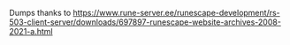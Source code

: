 Dumps thanks to https://www.rune-server.ee/runescape-development/rs-503-client-server/downloads/697897-runescape-website-archives-2008-2021-a.html
